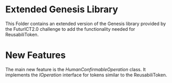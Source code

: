 # Extended Genesis Library

This Folder contains an extended version of the Genesis library provided by the FuturICT2.0 challenge to add the functionality needed for ReusabiliToken.


# New Features

The main new feature is the *HumanConfirmableOperation* class. It implements the *IOperation* interface for tokens similar to the ReusabiliToken.
